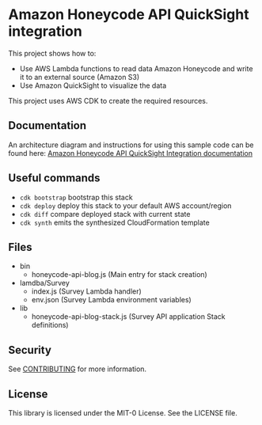 # Amazon Honeycode API QuickSight integration 

This project shows how to:
 * Use AWS Lambda functions to read data Amazon Honeycode and write it to an external source (Amazon S3)
 * Use Amazon QuickSight to visualize the data 

This project uses AWS CDK to create the required resources.

## Documentation

An architecture diagram and instructions for using this sample code can be found here: [Amazon Honeycode API QuickSight Integration documentation](doc/README.md)

## Useful commands

 * `cdk bootstrap`        bootstrap this stack
 * `cdk deploy`           deploy this stack to your default AWS account/region
 * `cdk diff`             compare deployed stack with current state
 * `cdk synth`            emits the synthesized CloudFormation template

## Files

* bin
  * honeycode-api-blog.js (Main entry for stack creation)
* lamdba/Survey
  * index.js (Survey Lambda handler)
  * env.json (Survey Lambda environment variables)
* lib
  * honeycode-api-blog-stack.js (Survey API application Stack definitions)
  
## Security

See [CONTRIBUTING](CONTRIBUTING.md#security-issue-notifications) for more information.

## License

This library is licensed under the MIT-0 License. See the LICENSE file.